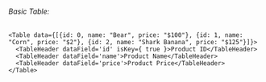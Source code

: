 
###### Basic Table:

	<Table data={[{id: 0, name: "Bear", price: "$100"}, {id: 1, name: "Corn", price: "$2"}, {id: 2, name: "Shark Banana", price: "$125"}]}>
      <TableHeader dataField='id' isKey={ true }>Product ID</TableHeader>
      <TableHeader dataField='name'>Product Name</TableHeader>
      <TableHeader dataField='price'>Product Price</TableHeader>
    </Table>